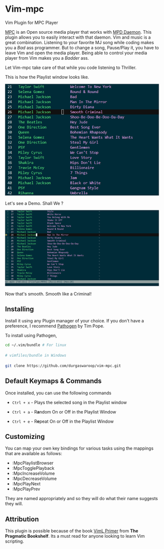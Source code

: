 # Vim-mpc
Vim Plugin for MPC Player

[MPC](https://www.musicpd.org/clients/mpc/) is an Open source media player that works with [MPD Daemon](https://www.musicpd.org/). This plugin allows you to easily interact with that daemon.
Vim and music is a great combination. Listening to your favorite MJ song while coding makes you a *Bad* ass programmer. But to change a song, Pause/Play it, you have to leave Vim and open the media player. Being able to control your media player from Vim makes you a *Badder* ass. 

Let Vim-mpc take care of that while you code listening to Thriller.

This is how the Playlist window looks like. 

![vim-mpc playlist image](https://github.com/durgaswaroop/vim-mpc/blob/master/PlaylistWindow.PNG)

Let's see a Demo. Shall We ?

![vim-mpc demo image](https://github.com/durgaswaroop/vim-mpc/blob/master/Animation.gif)

Now that's smooth. Smooth like a Criminal!

## Installing
Install it using any Plugin manager of your choice. If you don't have a preference, I recommend [Pathogen](https://github.com/tpope/vim-pathogen) by Tim Pope. 

To install using Pathogen, 

```bash
cd ~/.vim/bundle # For linux

# vimfiles/bundle in Windows

git clone https://github.com/durgaswaroop/vim-mpc.git
```
## Default Keymaps & Commands
Once installed, you can use the following commands

* `Ctrl + x`    - Plays the selected song in the Playlist window

* `Ctrl + a`    - R**a**ndom On or Off in the Playlist Window

* `Ctrl + e`    - R**e**peat On or Off in the Playlist Window

## Customizing
You can map your own key bindings for various tasks using the *<plug>* mappings that are available as follows:

* :MpcPlaylistBrowser
* :MpcTogglePlayback
* :MpcIncreaseVolume
* :MpcDecreaseVolume
* :MpcPlayNext
* :MpcPlayPrev

They are named appropriately and so they will do what their name suggests they will.

## Attribution
This plugin is possible because of the book [VimL Primer](https://pragprog.com/book/bkviml/the-viml-primer) from **The Pragmatic Bookshelf**. Its a must read for anyone looking to learn Vim scripting. 
